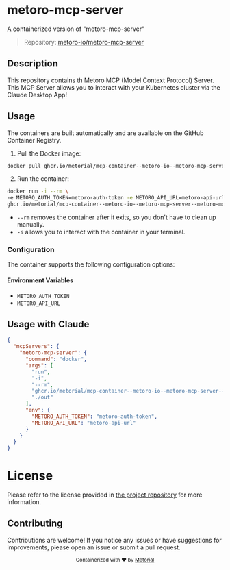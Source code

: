 
# metoro-mcp-server

A containerized version of "metoro-mcp-server"

> Repository: [metoro-io/metoro-mcp-server](https://github.com/metoro-io/metoro-mcp-server)

## Description

This repository contains th Metoro MCP (Model Context Protocol) Server. This MCP Server allows you to interact with your Kubernetes cluster via the Claude Desktop App!


## Usage

The containers are built automatically and are available on the GitHub Container Registry.

1. Pull the Docker image:

```bash
docker pull ghcr.io/metorial/mcp-container--metoro-io--metoro-mcp-server--metoro-mcp-server
```

2. Run the container:

```bash
docker run -i --rm \ 
-e METORO_AUTH_TOKEN=metoro-auth-token -e METORO_API_URL=metoro-api-url \
ghcr.io/metorial/mcp-container--metoro-io--metoro-mcp-server--metoro-mcp-server  "./out"
```

- `--rm` removes the container after it exits, so you don't have to clean up manually.
- `-i` allows you to interact with the container in your terminal.



### Configuration

The container supports the following configuration options:




#### Environment Variables

- `METORO_AUTH_TOKEN`
- `METORO_API_URL`




## Usage with Claude

```json
{
  "mcpServers": {
    "metoro-mcp-server": {
      "command": "docker",
      "args": [
        "run",
        "-i",
        "--rm",
        "ghcr.io/metorial/mcp-container--metoro-io--metoro-mcp-server--metoro-mcp-server",
        "./out"
      ],
      "env": {
        "METORO_AUTH_TOKEN": "metoro-auth-token",
        "METORO_API_URL": "metoro-api-url"
      }
    }
  }
}
```

# License

Please refer to the license provided in [the project repository](https://github.com/metoro-io/metoro-mcp-server) for more information.

## Contributing

Contributions are welcome! If you notice any issues or have suggestions for improvements, please open an issue or submit a pull request.

<div align="center">
  <sub>Containerized with ❤️ by <a href="https://metorial.com">Metorial</a></sub>
</div>
  
